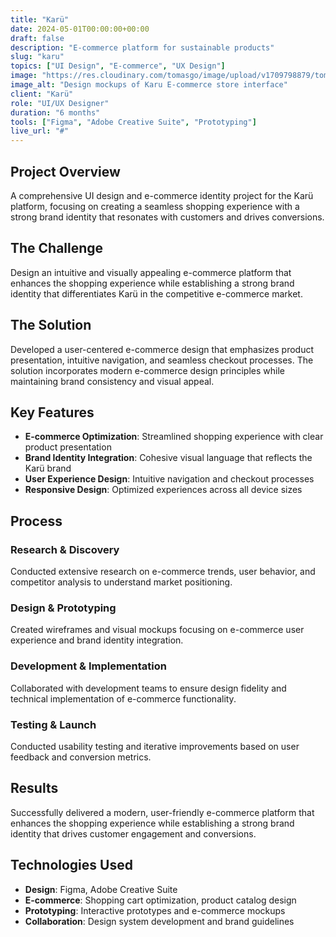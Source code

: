 ```yaml
---
title: "Karü"
date: 2024-05-01T00:00:00+00:00
draft: false
description: "E-commerce platform for sustainable products"
slug: "karu"
topics: ["UI Design", "E-commerce", "UX Design"]
image: "https://res.cloudinary.com/tomasgo/image/upload/v1709798879/tomas-master/img/tomas_wvj9lh.jpg"
image_alt: "Design mockups of Karu E-commerce store interface"
client: "Karü"
role: "UI/UX Designer"
duration: "6 months"
tools: ["Figma", "Adobe Creative Suite", "Prototyping"]
live_url: "#"
---
```


## Project Overview

A comprehensive UI design and e-commerce identity project for the Karü platform, focusing on creating a seamless shopping experience with a strong brand identity that resonates with customers and drives conversions.

## The Challenge

Design an intuitive and visually appealing e-commerce platform that enhances the shopping experience while establishing a strong brand identity that differentiates Karü in the competitive e-commerce market.

## The Solution

Developed a user-centered e-commerce design that emphasizes product presentation, intuitive navigation, and seamless checkout processes. The solution incorporates modern e-commerce design principles while maintaining brand consistency and visual appeal.

## Key Features

- **E-commerce Optimization**: Streamlined shopping experience with clear product presentation
- **Brand Identity Integration**: Cohesive visual language that reflects the Karü brand
- **User Experience Design**: Intuitive navigation and checkout processes
- **Responsive Design**: Optimized experiences across all device sizes

## Process

### Research & Discovery
Conducted extensive research on e-commerce trends, user behavior, and competitor analysis to understand market positioning.

### Design & Prototyping
Created wireframes and visual mockups focusing on e-commerce user experience and brand identity integration.

### Development & Implementation
Collaborated with development teams to ensure design fidelity and technical implementation of e-commerce functionality.

### Testing & Launch
Conducted usability testing and iterative improvements based on user feedback and conversion metrics.

## Results

Successfully delivered a modern, user-friendly e-commerce platform that enhances the shopping experience while establishing a strong brand identity that drives customer engagement and conversions.

## Technologies Used

- **Design**: Figma, Adobe Creative Suite
- **E-commerce**: Shopping cart optimization, product catalog design
- **Prototyping**: Interactive prototypes and e-commerce mockups
- **Collaboration**: Design system development and brand guidelines

